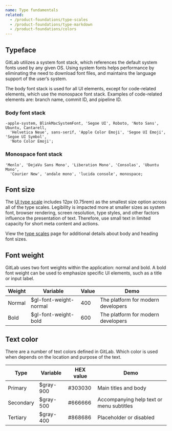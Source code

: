 ```yaml
---
name: Type fundamentals
related:
  - /product-foundations/type-scales
  - /product-foundations/type-markdown
  - /product-foundations/colors
---
```


## Typeface

GitLab utilizes a system font stack, which references the default system fonts used by any given OS. Using system fonts helps performance by eliminating the need to download font files, and maintains the language support of the user’s system.

The body font stack is used for all UI elements, except for code-related elements, which use the monospace font stack. Examples of code-related elements are: branch name, commit ID, and pipeline ID.

### Body font stack

```
-apple-system, BlinkMacSystemFont, 'Segoe UI', Roboto, 'Noto Sans', Ubuntu, Cantarell,
  'Helvetica Neue', sans-serif, 'Apple Color Emoji', 'Segoe UI Emoji', 'Segoe UI Symbol',
  'Noto Color Emoji';
```

### Monospace font stack

```
'Menlo', 'DejaVu Sans Mono', 'Liberation Mono', 'Consolas', 'Ubuntu Mono',
  'Courier New', 'andale mono', 'lucida console', monospace;
```

## Font size

The [UI type scale](/type-scales#ui-type-scale) includes 12px (0.75rem) as the smallest size option across all of the type scales. Legibility is impacted more at smaller sizes as system font, browser rendering, screen resolution, type styles, and other factors influence the presentation of text. Therefore, use small text in limited capacity for short meta content and actions.

View the [type scales](/type-scales) page for additional details about body and heading font sizes.

## Font weight

GitLab uses two font weights within the application: normal and bold. A bold font weight can be used to emphasize specific UI elements, such as a title or input label.

<table class="font-weight gl-mb-6">
<thead>
<tr>
<th>Weight</th>
<th>Variable</th>
<th>Value</th>
<th>Demo</th>
</tr>
</thead>
<tbody>
<tr>
<td>Normal</td>
<td>$gl-font-weight-normal</td>
<td>400</td>
<td>The platform for modern developers</td>
</tr>
<tr>
<td>Bold</td>
<td>$gl-font-weight-bold</td>
<td>600</td>
<td class="f-bold">The platform for modern developers</td>
</tr>
</tbody>
</table>

## Text color

There are a number of text colors defined in GitLab. Which color is used when depends on the location and purpose of the text.

<table class="font-weight gl-mb-6">
<thead>
<tr>
<th>Type</th>
<th>Variable</th>
<th>HEX value</th>
<th>Demo</th>
</tr>
</thead>
<tbody>
<tr>
<td>Primary</td>
<td>$gray-900</td>
<td>#303030</td>
<td class="gl-text-gray-900">Main titles and body</td>
</tr>
<tr>
<td>Secondary</td>
<td>$gray-500</td>
<td>#666666</td>
<td class="gl-text-gray-500">Accompanying help text or menu subtitles</td>
</tr>
<tr>
<td>Tertiary</td>
<td>$gray-400</td>
<td>#868686</td>
<td class="gl-text-gray-400">Placeholder or disabled</td>
</tr>
</tbody>
</table>




